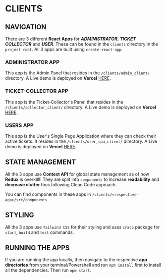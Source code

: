 # CLIENTS

## NAVIGATION

There are 3 different **React Apps** for ***ADMINISTRATOR***, ***TICKET COLLECTOR*** and ***USER***.
These can be found in the `clients` directory in the `project root`. All 3 apps are built using `create-react-app`.

### ADMINISTRATOR APP

This app is the Admin Panel that resides in the `/clients/admin_client/` directory. A Live demo is deployed on **Vercel** [HERE](https://intellipark-admin.vercel.app/).

### TICKET-COLLECTOR APP

This app is the Ticket-Collector's Panel that resides in the `/clients/collector_client/` directory. A Live demo is deployed on **Vercel** [HERE](https://intellipark.vercel.app/).

### USERS APP

This app is the User's Single Page Application where they can check their active tickets. It resides in the `/clients/user_spa_client/` directory. A Live demo is deployed on **Vercel** [HERE](https://intelli-view.vercel.app/).

## STATE MANAGEMENT

All the 3 apps use **Context API** for global state management as of now **Redux** is overkill!! They are split into `components` to increase **readability** and **decrease clutter** thus following Clean Code approach. 

You can find components in these apps in `/clients/<respective-app>/src/components`.

## STYLING

All the 3 apps use `Tailwind CSS` for their styling and uses `craco` package for `start`, `build` and `test` commands.

## RUNNING THE APPS

If you are running the app locally, then navigate to the respective **app directories** from your terminal/Powershell and run `npm install` first to install all the dependencies.
Then run `npm start`. 


